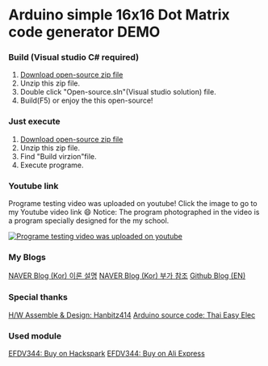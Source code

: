 # Arduino simple 16x16 Dot Matrix code generator DEMO

### Build (Visual studio C# required)
1. [Download open-source zip file](https://github.com/YeoSJ116/Arduino_simple_16x16_Dot_Matrix_code_generator_DEMO/archive/master.zip)
2. Unzip this zip file.
3. Double click "Open-source.sln"(Visual studio solution) file.
4. Build(F5) or enjoy the this open-source!

### Just execute
1. [Download open-source zip file](https://github.com/YeoSJ116/Arduino_simple_16x16_Dot_Matrix_code_generator_DEMO/archive/master.zip)
2. Unzip this zip file.
3. Find "Build virzion"file.
4. Execute programe.

### Youtube link
Programe testing video was uploaded on youtube!
Click the image to go to my Youtube video link :smile:
Notice: The program photographed in the video is a program specially designed for the my school.

[![Programe testing video was uploaded on youtube](https://img.youtube.com/vi/_TUJyRHIBNs/0.jpg)](https://www.youtube.com/watch?v=_TUJyRHIBNs)





### My Blogs

[NAVER Blog (Kor) 이론 설명](https://blog.naver.com/yeosj116/221238126266)
[NAVER Blog (Kor) 부가 참조](https://blog.naver.com/yeosj116/221226767663)
[Github Blog (EN)](https://yeosj116.github.io/)





### Special thanks

[H/W Assemble & Design: Hanbitz414](https://blog.naver.com/hanbitz414)
[Arduino source code: Thai Easy Elec](https://www.thaieasyelec.com/article-wiki/review-product-article/moving-sign-display-with-led-dot-matrix-16x16.html)




### Used module

[EFDV344: Buy on Hackspark](https://hackspark.fr/en/home/458-1616-serial-dot-matrix-led-display-module-screen.html)
[EFDV344: Buy on Ali Express](https://ko.aliexpress.com/item/32854295919.html?spm=a2g12.search0104.3.59.417b16b207JLIG&amp;ws_ab_test=searchweb0_0%2Csearchweb201602_1_10152_10151_10065_10068_10344_10342_10343_10340_10341_10696_10084_10083_10618_10307_5711211_10313_10059_10534_100031_10103_10624_10623_10622_10621_10620%2Csearchweb201603_49%2CppcSwitch_2&amp;algo_expid=20d8c553-f99f-4038-a637-8be9b758a233-9&amp;algo_pvid=20d8c553-f99f-4038-a637-8be9b758a233&amp;priceBeautifyAB=0)
